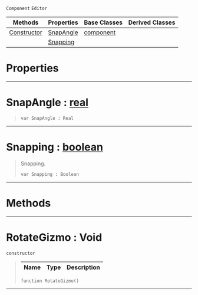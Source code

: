  `Component` `Editor`



|Methods|Properties|Base Classes|Derived Classes|
|---|---|---|---|
|[ Constructor](https://github.com/ZilchEngine/ZilchDocs/blob/master/code_reference/class_reference/rotategizmo.markdown#rotategizmo-void)|[ SnapAngle](https://github.com/ZilchEngine/ZilchDocs/blob/master/code_reference/class_reference/rotategizmo.markdown#snapangle-zero-engine-do)|[component](https://github.com/ZilchEngine/ZilchDocs/blob/master/code_reference/class_reference/component.markdown)| |
| |[ Snapping](https://github.com/ZilchEngine/ZilchDocs/blob/master/code_reference/class_reference/rotategizmo.markdown#snapping-zero-engine-doc)| | |


 #  Properties


---  
 #  SnapAngle : [real](https://github.com/ZilchEngine/ZilchDocs/blob/master/code_reference/nada_base_types/real.markdown)

> 
> ``` lang=cpp, name=Nada
> var SnapAngle : Real


---  
 #  Snapping : [boolean](https://github.com/ZilchEngine/ZilchDocs/blob/master/code_reference/nada_base_types/boolean.markdown)

> Snapping.
> ``` lang=cpp, name=Nada
> var Snapping : Boolean


---  
 #  Methods


---  
 #  RotateGizmo : Void

 `constructor`

> 
> |Name|Type|Description|
> |---|---|---|
> ``` lang=cpp, name=Nada
> function RotateGizmo()
> ``` 


---  
 

 